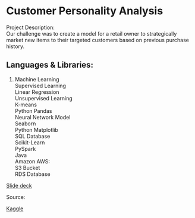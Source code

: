 # Customer Personality Analysis

Project Description:<br>
Our challenge was to create a model for a retail owner to strategically market new items to their targeted customers based on previous purchase history.

Languages & Libraries:
---------------------------------------
1. Machine Learning<br>
  Supervised Learning<br>
  Linear Regression<br>
Unsupervised Learning<br>
K-means<br>
Python Pandas<br>
Neural Network Model<br>
Seaborn<br>
Python Matplotlib<br>
SQL Database<br>
Scikit-Learn<br>
PySpark<br>
Java<br>
Amazon AWS:<br>
S3 Bucket <br>
RDS Database<br>



[Slide deck](https://docs.google.com/presentation/d/1vwwTFIgz67pmrubQx6RQZ5KtfuzZwYH-yXXLE7bxG0k/edit#slide=id.gd9c453428_0_16)

Source:

  [Kaggle](https://www.kaggle.com/code/roysenfeng/customer-shopping-analysis/data)
